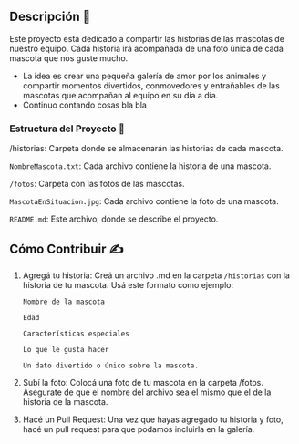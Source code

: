 ## Descripción 📖
Este proyecto está dedicado a compartir las historias de las mascotas de nuestro equipo. Cada historia irá acompañada de una foto única de cada mascota que nos guste mucho.

- La idea es crear una pequeña galería de amor por los animales y compartir momentos divertidos, conmovedores y entrañables de las mascotas que acompañan al equipo en su día a día.
 - Continuo contando cosas bla bla 

### Estructura del Proyecto 📁
/historias: Carpeta donde se almacenarán las historias de cada mascota.


`NombreMascota.txt`: Cada archivo contiene la historia de una mascota.


`/fotos`: Carpeta con las fotos de las mascotas.


`MascotaEnSituacion.jpg`: Cada archivo contiene la foto de una mascota.


`README.md`: Este archivo, donde se describe el proyecto.


## Cómo Contribuir ✍️
1. Agregá tu historia: Creá un archivo .md en la carpeta `/historias` con la historia de tu mascota. Usá este formato como ejemplo:


   `Nombre de la mascota`


   `Edad`


   `Características especiales`


   `Lo que le gusta hacer`


   `Un dato divertido o único sobre la mascota.`


2. Subí la foto: Colocá una foto de tu mascota en la carpeta /fotos. Asegurate de que el nombre del archivo sea el mismo que el de la historia de la mascota.


3. Hacé un Pull Request: Una vez que hayas agregado tu historia y foto, hacé un pull request para que podamos incluirla en la galería.
